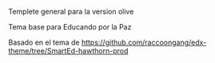 Templete general para la version olive

Tema base para Educando por la Paz


Basado en el tema de https://github.com/raccoongang/edx-theme/tree/SmartEd-hawthorn-prod


